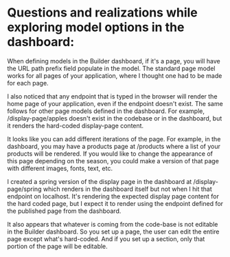 # Questions and realizations while exploring model options in the dashboard:

When defining models in the Builder dashboard, if it's a page, you will have the URL path prefix field populate in the model. The standard page model works for all pages of your application, where I thought one had to be made for each page.

I also noticed that any endpoint that is typed in the browser will render the home page of your application, even if the endpoint doesn't exist. The same follows for other page models defined in the dashboard. For example, /display-page/apples doesn't exist in the codebase or in the dashboard, but it renders the hard-coded display-page content.

It looks like you can add different iterations of the page. For example, in the dashboard, you may have a products page at /products where a list of your products will be rendered. If you would like to change the appearance of this page depending on the season, you could make a version of that page with different images, fonts, text, etc.

I created a spring version of the display page in the dashboard at /display-page/spring which renders in the dashboard itself but not when I hit that endpoint on localhost. It's rendering the expected display page content for the hard coded page, but I expect it to render using the endpoint defined for the published page from the dashboard.

It also appears that whatever is coming from the code-base is not editable in the Builder dashboard. So you set up a page, the user can edit the entire page except what's hard-coded. And if you set up a section, only that portion of the page will be editable.
